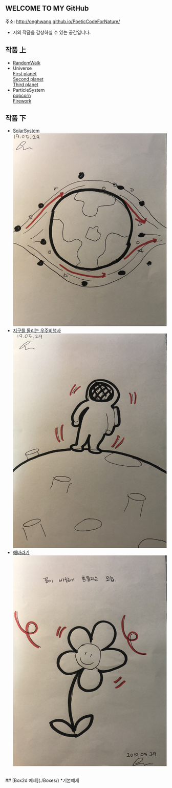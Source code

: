 
## WELCOME TO MY GitHub
 주소: <http://onghwang.github.io/PoeticCodeForNature/>
 * 저의 작품을 감상하실 수 있는 공간입니다.

## 작품 上
 * [RandomWalk](./RandomWalk/)
 * Universe <br/>
 [First planet](./universe/1)<br/>
 [Second planet](./universe/2)<br/>
 [Third planet](./universe/3)<br/>
 * ParticleSystem<br/>
 [popcorn](./Particlesystem/1) <br/>
 [Firework](./Particlesystem/2)

## 작품 下
 * [SolarSystem](./solarsystem/)
 ![1번작품](./image/2.JPG) <br/>
* [지구를 돌리는 우주비행사](./ast/)
 ![2번작품](./image/3.JPG)
 * [해바라기](./sunflower/)
![3번작품](./image/4.JPG)

 <br/>
## [Box2d 예제](./Boxes/)
 *기본예제
